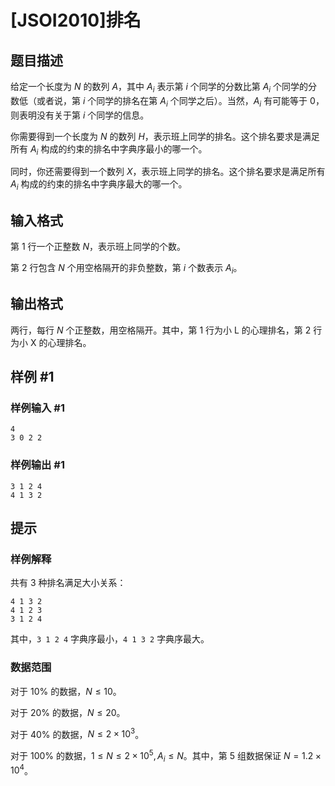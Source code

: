 # [JSOI2010]排名

## 题目描述

给定一个长度为 $N$ 的数列 $A$，其中 $A_i$ 表示第 $i$ 个同学的分数比第 $A_i$ 个同学的分数低（或者说，第 $i$ 个同学的排名在第 $A_i$ 个同学之后）。当然，$A_i$ 有可能等于 $0$，则表明没有关于第 $i$ 个同学的信息。

你需要得到一个长度为 $N$ 的数列 $H$，表示班上同学的排名。这个排名要求是满足所有 $A_i$ 构成的约束的排名中字典序最小的哪一个。

同时，你还需要得到一个数列 $X$，表示班上同学的排名。这个排名要求是满足所有 $A_i$ 构成的约束的排名中字典序最大的哪一个。

## 输入格式

第 $1$ 行一个正整数 $N$，表示班上同学的个数。

第 $2$ 行包含 $N$ 个用空格隔开的非负整数，第 $i$ 个数表示 $A_i$。

## 输出格式

两行，每行 $N$ 个正整数，用空格隔开。其中，第 $1$ 行为小 L 的心理排名，第 $2$ 行为小 X 的心理排名。

## 样例 #1

### 样例输入 #1
```
4
3 0 2 2
```

### 样例输出 #1

```
3 1 2 4
4 1 3 2
```

## 提示

### 样例解释

共有 $3$ 种排名满足大小关系：

```plain
4 1 3 2
4 1 2 3
3 1 2 4
```

其中，`3 1 2 4` 字典序最小，`4 1 3 2` 字典序最大。

### 数据范围

对于 $10\%$ 的数据，$N\leq 10$。

对于 $20\%$ 的数据，$N\leq 20$。

对于 $40\%$ 的数据，$N\leq 2\times 10^3$。

对于 $100\%$ 的数据，$1 \leq N\leq 2\times 10^5,A_i\leq N$。其中，第 $5$ 组数据保证 $N=1.2\times 10^4$。
